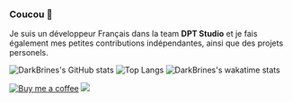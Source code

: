 ### Coucou 👋
Je suis un développeur Français dans la team **DPT Studio** et je fais également mes petites contributions indépendantes, ainsi que des projets personels.

![DarkBrines's GitHub stats](https://github-readme-stats.vercel.app/api?username=DarkBrines&count_private=true&show_icons=true&theme=radical) ![Top Langs](https://github-readme-stats.vercel.app/api/top-langs/?username=anuraghazra&theme=radical&layout=compact) ![DarkBrines's wakatime stats](https://github-readme-stats.vercel.app/api/wakatime?username=DarkBrines&theme=radical)

[![Buy me a coffee](https://img.shields.io/badge/%E2%80%8E%20-Buy%20me%20a%20coffee-fd0?logo=buymeacoffee&style=flat)](https://buymeacoffee.com/DarkBrines) ![](https://komarev.com/ghpvc/?username=DarkBrines)
